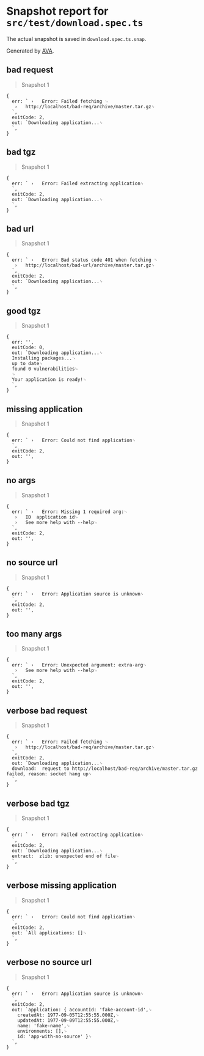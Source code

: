 # Snapshot report for `src/test/download.spec.ts`

The actual snapshot is saved in `download.spec.ts.snap`.

Generated by [AVA](https://ava.li).

## bad request

> Snapshot 1

    {
      err: ` ›   Error: Failed fetching ␊
       ›   http://localhost/bad-req/archive/master.tar.gz␊
      `,
      exitCode: 2,
      out: `Downloading application...␊
      `,
    }

## bad tgz

> Snapshot 1

    {
      err: ` ›   Error: Failed extracting application␊
      `,
      exitCode: 2,
      out: `Downloading application...␊
      `,
    }

## bad url

> Snapshot 1

    {
      err: ` ›   Error: Bad status code 401 when fetching ␊
       ›   http://localhost/bad-url/archive/master.tar.gz␊
      `,
      exitCode: 2,
      out: `Downloading application...␊
      `,
    }

## good tgz

> Snapshot 1

    {
      err: '',
      exitCode: 0,
      out: `Downloading application...␊
      Installing packages...␊
      up to date␊
      found 0 vulnerabilities␊
      ␊
      Your application is ready!␊
      `,
    }

## missing application

> Snapshot 1

    {
      err: ` ›   Error: Could not find application␊
      `,
      exitCode: 2,
      out: '',
    }

## no args

> Snapshot 1

    {
      err: ` ›   Error: Missing 1 required arg:␊
       ›   ID  application id␊
       ›   See more help with --help␊
      `,
      exitCode: 2,
      out: '',
    }

## no source url

> Snapshot 1

    {
      err: ` ›   Error: Application source is unknown␊
      `,
      exitCode: 2,
      out: '',
    }

## too many args

> Snapshot 1

    {
      err: ` ›   Error: Unexpected argument: extra-arg␊
       ›   See more help with --help␊
      `,
      exitCode: 2,
      out: '',
    }

## verbose bad request

> Snapshot 1

    {
      err: ` ›   Error: Failed fetching ␊
       ›   http://localhost/bad-req/archive/master.tar.gz␊
      `,
      exitCode: 2,
      out: `Downloading application...␊
      download:  request to http://localhost/bad-req/archive/master.tar.gz failed, reason: socket hang up␊
      `,
    }

## verbose bad tgz

> Snapshot 1

    {
      err: ` ›   Error: Failed extracting application␊
      `,
      exitCode: 2,
      out: `Downloading application...␊
      extract:  zlib: unexpected end of file␊
      `,
    }

## verbose missing application

> Snapshot 1

    {
      err: ` ›   Error: Could not find application␊
      `,
      exitCode: 2,
      out: `All applications: []␊
      `,
    }

## verbose no source url

> Snapshot 1

    {
      err: ` ›   Error: Application source is unknown␊
      `,
      exitCode: 2,
      out: `application: { accountId: 'fake-account-id',␊
        createdAt: 1977-09-05T12:55:55.000Z,␊
        updatedAt: 1977-09-09T12:55:55.000Z,␊
        name: 'fake-name',␊
        environments: [],␊
        id: 'app-with-no-source' }␊
      `,
    }

